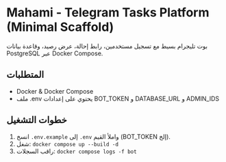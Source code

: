 # Mahami - Telegram Tasks Platform (Minimal Scaffold)

بوت تليجرام بسيط مع تسجيل مستخدمين، رابط إحالة، عرض رصيد، وقاعدة بيانات PostgreSQL عبر Docker Compose.

## المتطلبات
- Docker & Docker Compose
- ملف .env يحتوي على إعدادات BOT_TOKEN و DATABASE_URL و ADMIN_IDS

## خطوات التشغيل
1. انسخ `.env.example` إلى `.env` واملأ القيم (BOT_TOKEN إلخ).
2. شغل: `docker compose up --build -d`
3. راقب السجلات: `docker compose logs -f bot`